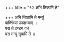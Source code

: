 +++
title = "१२ अभि तिष्ठामि ते"

+++
अभि तिष्ठामि ते मन्युं  
पार्ष्णिभ्यां प्रपदाभ्याम् ।  
परा ते दण्ड्यं वधं  
परा मन्युं सुवामि ते ॥